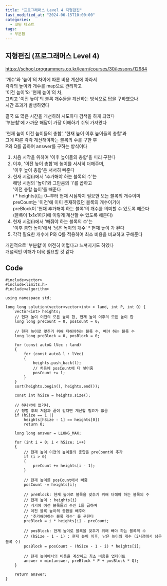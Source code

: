 ```yaml
---
title: "프로그래머스 Level 4 지형편집"
last_modified_at: "2024-06-15T10:00:00"
categories:
  - 코딩 테스트
tags:
  - 부분합
---
```


## 지형편집 (프로그래머스 Level 4)
 <https://school.programmers.co.kr/learn/courses/30/lessons/12984><br>

 '개수'와 '높이'의 차이에 따른 비용 계산에 따라서<br>
 각각의 높이와 개수를 map으로 관리하고<br>
 '이전 높이'와 '현재 높이'의 차,<br>
 그리고 '이전 높이'의 블록 개수들을 계산하는 방식으로 답을 구하였으나<br>
 시간 초과가 발생하였다<br>

 결국 또 많은 시간을 개선하려 시도하다 검색을 하게 되었다<br>
 '부분합'에 가까운 해답이 가장 이해하기 쉬워 가져왔다<br>

 '현재 높이 이전 높이들의 총합', '현재 높이 이후 높이들의 총합'과<br>
 그에 따른 각각 계산해야하는 블록의 수를 구한 후<br>
 P와 Q를 곱하여 answer를 구하는 방식이다<br>
 
 1. 처음 시작을 위하여 '이후 높이들의 총합'을 미리 구한다<br>
 2. 이후, '이전 높이 총합'에 높이를 서서히 더해주며,<br>
    '이후 높이 총합'은 서서히 빼준다<br>
 3. 현재 시점(i)에서 '추가해야 하는 블록의 수'는<br>
    해당 시점의 '높이'와 그만큼의 'i'를 곱하고<br>
	'이전 총합 높이'를 빼준다<br>
	i * heights[i]는 0~부터 현재 시점까지 필요한 모든 블록의 개수이며<br>
	preCount는 '이전'에 이미 존재하였던 블록의 개수이기에<br>
	preBlock이 '현재 추가해야 하는 블록'의 개수를 의미할 수 있도록 해준다<br>
	(블록이 1x1x1이기에 이렇게 계산할 수 있도록 해준다)<br>
 4. 현재 시점(i)에서 '빼줘야 하는 블록의 수'는<br>
    '이후 총합 높이'에서 '남은 높이의 개수' * 현재 높이 가 된다<br>
 5. 각각 필요한 개수에 P와 Q를 적용하여 최소 비용을 비교하고 구해준다<br>

 개인적으로 '부분합'이 여전히 어렵다고 느껴지기도 하였다<br>
 개념적인 이해가 더욱 필요할 것 같다<br>

## Code
```
#include<vector>
#include<limits.h>
#include<algorithm>

using namespace std;

long long solution(vector<vector<int> > land, int P, int Q) {
	vector<int> heights;
	// 현재 높이 이전의 모든 높이 합, 현재 높이 이후의 모든 높이 합
	long long preCount = 0, posCount = 0;

	// 현재 높이로 맞추기 위해 더해야하는 블록 수, 빼야 하는 블록 수
	long long preBlock = 0, posBlock = 0;
	
	for (const auto& lVec : land)
	{
		for (const auto& l : lVec)
		{
			heights.push_back(l);
			// 처음에 posCount에 다 넣어줌
			posCount += l;
		}
	}
	sort(heights.begin(), heights.end());

	const int hSize = heights.size();

	// 하나밖에 없거나,
	// 정렬 후의 처음과 끝이 같다면 계산할 필요가 없음
	if (hSize == 1 ||
		heights[hSize - 1] == heights[0])
		return 0;

	long long answer = LLONG_MAX;

	for (int i = 0; i < hSize; i++)
	{
		// 현재 높이 이전의 높이들의 총합을 preCount에 추가
		if (i > 0)
		{
			preCount += heights[i - 1];
		}

		// 현재 높이를 posCount에서 빼줌
		posCount -= heights[i];

		// preBlock: 현재 높이로 블록을 맞추기 위해 더해야 하는 블록의 수
		// 현재 높이 : heights[i]
		// 거기에 이전 블록들의 수인 i를 곱하며
		// 이전 블록 높이의 총합을 빼주어
		// '추가해야하는 블록 개수' 를 구한다
		preBlock = i * heights[i] - preCount;

		// posBlock: 현재 높이로 블록을 맞추기 위해 빼야 하는 블록의 수
		// (hSize - 1 - i) : 현재 높이 이후, 남은 높이의 개수 (i시점에서 남은 블록 수)
		posBlock = posCount - (hSize - 1 - i) * heights[i];

		// 현재 높이에서의 비용을 계산하고 최소 비용을 업데이트
		answer = min(answer, preBlock * P + posBlock * Q);
	}

	return answer;
}
```